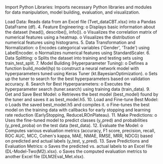 Import Python Libraries: Imports necessary Python libraries and modules for data manipulation, model building, evaluation, and visualization.

Load Data: Reads data from an Excel file (Tvet_dataCBT.xlsx) into a Pandas DataFrame (df).
4.	Feature Engineering:
o	Displays basic information about the dataset (head(), describe(), info()).
o	Visualizes the correlation matrix of numerical features using a heatmap.
o	Visualizes the distribution of numerical features using histograms.
5.	Data Transformation and Normalization:
o	Encodes categorical variables ('Gender', 'Trade') using LabelEncoder.
o	Normalizes numerical features using StandardScaler.
6.	Data Splitting:
o	Splits the dataset into training and testing sets using train_test_split.
7.	Model Building (Hyperparameter Tuning):
o	Defines a function build_model(hp) to construct a neural network model with hyperparameters tuned using Keras Tuner (kt.BayesianOptimization).
o	Sets up the tuner to search for the best hyperparameters based on validation accuracy.
8.	Search for Best Hyperparameters:
o	Executes the hyperparameter search (tuner.search) using training data (train_data).
9.	Get and Save Best Model:
o	Retrieves the best model (best_model) found by the tuner and saves it as best_model.h5.
10.	Load and Fine-tune Best Model:
o	Loads the saved best_model.h5 and compiles it.
o	Fine-tunes the best model on the training data with callbacks for early stopping and learning rate reduction (EarlyStopping, ReduceLROnPlateau).
11.	Make Predictions:
o	Uses the fine-tuned model to predict classes (y_pred) and probabilities (y_pred_proba) on the test data (test_data).
12.	Evaluate the Model:
o	Computes various evaluation metrics (accuracy, F1 score, precision, recall, ROC AUC, MCC, Cohen's kappa, MAE, NMAE, RMSE, MRR, NDCG) based on predicted and actual labels (y_test, y_pred).
13.	Save Predictions and Evaluation Metrics:
o	Saves the predicted vs. actual labels to an Excel file (DL-Model-Two(M2).xlsx).
o	Saves the computed evaluation metrics to another Excel file (DLM2Eval_Met.xlsx).
